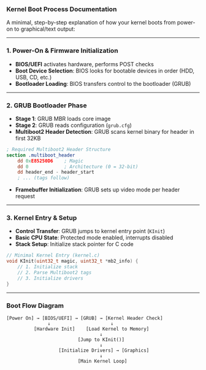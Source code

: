 ### **Kernel Boot Process Documentation**  
A minimal, step-by-step explanation of how your kernel boots from power-on to graphical/text output:

---

### **1. Power-On & Firmware Initialization**
- **BIOS/UEFI** activates hardware, performs POST checks  
- **Boot Device Selection**: BIOS looks for bootable devices in order (HDD, USB, CD, etc.)  
- **Bootloader Loading**: BIOS transfers control to the bootloader (GRUB)  

---

### **2. GRUB Bootloader Phase**
- **Stage 1**: GRUB MBR loads core image  
- **Stage 2**: GRUB reads configuration (`grub.cfg`)  
- **Multiboot2 Header Detection**: GRUB scans kernel binary for header in first 32KB  

```nasm
; Required Multiboot2 Header Structure
section .multiboot_header
    dd 0xE85250D6    ; Magic
    dd 0             ; Architecture (0 = 32-bit)
    dd header_end - header_start
    ; ... (tags follow)
```

- **Framebuffer Initialization**: GRUB sets up video mode per header request  

---

### **3. Kernel Entry & Setup**
- **Control Transfer**: GRUB jumps to kernel entry point (`KInit`)  
- **Basic CPU State**: Protected mode enabled, interrupts disabled  
- **Stack Setup**: Initialize stack pointer for C code  

```c
// Minimal Kernel Entry (kernel.c)
void KInit(uint32_t magic, uint32_t *mb2_info) {
    // 1. Initialize stack
    // 2. Parse Multiboot2 tags
    // 3. Initialize drivers
}
```


---

### **Boot Flow Diagram**  
```
[Power On] → [BIOS/UEFI] → [GRUB] → [Kernel Header Check]  
               ↓                      ↓  
          [Hardware Init]    [Load Kernel to Memory]  
                                  ↓  
                          [Jump to KInit()]  
                                  ↓  
                   [Initialize Drivers] → [Graphics]  
                                  ↓  
                          [Main Kernel Loop]  
```

